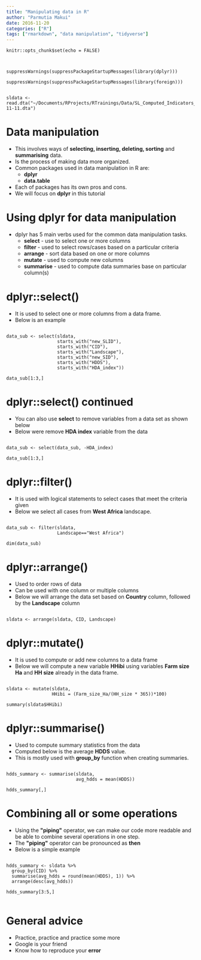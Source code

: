 ```yaml
---
title: "Manipulating data in R"
author: "Parmutia Makui"
date: 2016-11-20
categories: ["R"]
tags: ["rmarkdown", "data manipulation", "tidyverse"]
---
```


```{r setup, include=FALSE}
knitr::opts_chunk$set(echo = FALSE)
```

```{r Load libraries}


suppressWarnings(suppressPackageStartupMessages(library(dplyr)))

suppressWarnings(suppressPackageStartupMessages(library(foreign)))

```

```{r Load data}

sldata <- read.dta("~/Documents/RProjects/RTrainings/Data/SL_Computed_Indicators_Subset_Data_2016-11-11.dta")

```


# Data manipulation

- This involves ways of **selecting, inserting, deleting, sorting** and 
**summarising** data.
- Is the process of making data more organized.
- Common packages used in data manipulation in R are:
    - **dplyr** 
    - **data.table**
- Each of packages has its own pros and cons.
- We will focus on **dplyr** in this tutorial

# Using dplyr for data manipulation

- dplyr has 5 main verbs used for the common data manipulation tasks.
    - **select** - use to select one or more columns
    - **filter** - used to select rows/cases based on a particular criteria
    - **arrange** - sort data based on one or more columns
    - **mutate** - used to compute new columns
    - **summarise** - used to compute data summaries base on particular column(s)


# dplyr::select()

- It is used to select one or more columns from a data frame.
- Below is an example

```{r dplyr select example 1, echo=TRUE}

data_sub <- select(sldata,
                   starts_with("new_SLID"),
                   starts_with("CID"),
                   starts_with("Landscape"),
                   starts_with("new_SID"),
                   starts_with("HDDS"),
                   starts_with("HDA_index"))

data_sub[1:3,]

```

# dplyr::select() continued
- You can also use **select** to remove variables from a data set as shown below
- Below were remove **HDA index** variable from the data

```{r dplyr select example 2, echo=TRUE}

data_sub <- select(data_sub, -HDA_index)

data_sub[1:3,]

```


# dplyr::filter()
- It is used with logical statements to select cases that meet the criteria given
- Below we select all cases from **West Africa** landscape.

```{r dplyr::filter example, echo=TRUE}

data_sub <- filter(sldata,
                   Landscape=="West Africa")

dim(data_sub)

```


# dplyr::arrange()

- Used to order rows of data
- Can be used with one column or multiple columns
- Below we will arrange the data set based on **Country** column, followed by the 
**Landscape** column

```{r dplyr::arrange example, echo=TRUE}

sldata <- arrange(sldata, CID, Landscape)

```

# dplyr::mutate()
- It is used to compute or add new columns to a data frame
- Below we will compute a new variable **HHibi** using variables **Farm size Ha** and
**HH size** already in the data frame.

```{r dplyr::mutate example, echo=TRUE}

sldata <- mutate(sldata, 
                 HHibi = (Farm_size_Ha/(HH_size * 365))*100)

summary(sldata$HHibi)

```

# dplyr::summarise()
- Used to compute summary statistics from the data
- Computed below is the average **HDDS** value.
- This is mostly used with **group_by** function when creating summaries.

```{r dplyr::summarise example, echo=TRUE}

hdds_summary <- summarise(sldata,
                          avg_hdds = mean(HDDS))

hdds_summary[,]

```


# Combining all or some operations
- Using the **"piping"** operator, we can make our code more readable and be able to combine
several operations in one step.
- The **"piping"** operator can be pronounced as **then**
- Below is a simple example


```{r piping operator example, echo=TRUE}

hdds_summary <- sldata %>%
  group_by(CID) %>%
  summarise(avg_hdds = round(mean(HDDS), 1)) %>%
  arrange(desc(avg_hdds))

hdds_summary[3:5,]


```



# General advice

- Practice, practice and practice some more
- Google is your friend
- Know how to reproduce your **error**

